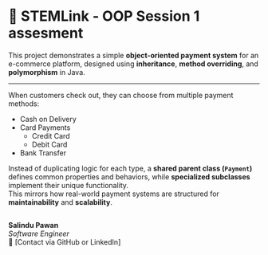 # 🧾 STEMLink - OOP Session 1 assesment

This project demonstrates a simple **object-oriented payment system** for an e-commerce platform, designed using **inheritance**, **method overriding**, and **polymorphism** in Java.

---

When customers check out, they can choose from multiple payment methods:

- Cash on Delivery  
- Card Payments  
  - Credit Card  
  - Debit Card  
- Bank Transfer  

Instead of duplicating logic for each type, a **shared parent class (`Payment`)** defines common properties and behaviors, while **specialized subclasses** implement their unique functionality.  
This mirrors how real-world payment systems are structured for **maintainability** and **scalability**.



##

**Salindu Pawan**  
*Software Engineer*  
📧 [Contact via GitHub or LinkedIn]


